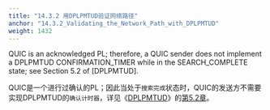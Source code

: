 ```yaml
---
title: "14.3.2 用DPLPMTUD验证网络路径"
anchor: "14.3.2_Validating_the_Network_Path_with_DPLPMTUD"
weight: 1432
---
```


QUIC is an acknowledged PL; therefore, a QUIC sender does not implement a DPLPMTUD CONFIRMATION_TIMER while in the SEARCH_COMPLETE state; see Section 5.2 of [DPLPMTUD].

QUIC是一个进行过确认的PL；因此当处于`搜索完成`状态时，QUIC的发送方不需要实现DPLPMTUD的`确认计时器`，详见《[DPLPMTUD]()》的[第5.2章]()。
